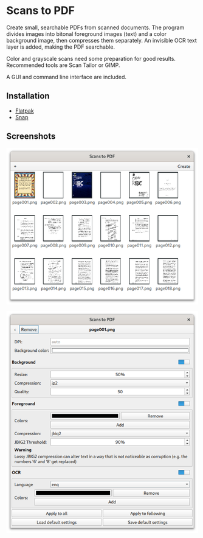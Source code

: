 # Scans to PDF

Create small, searchable PDFs from scanned documents.
The program divides images into bitonal foreground images (text)
and a color background image, then compresses them separately.
An invisible OCR text layer is added, making the PDF searchable.

Color and grayscale scans need some preparation for good results.
Recommended tools are Scan Tailor or GIMP.

A GUI and command line interface are included.

## Installation

  * [Flatpak](https://flathub.org/apps/details/com.github.unrud.djpdf)
  * [Snap](https://snapcraft.io/djpdf)

## Screenshots

![screenshot 1](https://raw.githubusercontent.com/Unrud/djpdf/master/screenshots/1.png)

![screenshot 2](https://raw.githubusercontent.com/Unrud/djpdf/master/screenshots/2.png)
